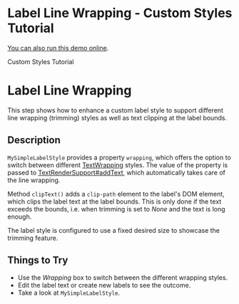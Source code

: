 <!--
 //////////////////////////////////////////////////////////////////////////////
 // @license
 // This file is part of yFiles for HTML 2.5.0.3.
 // Use is subject to license terms.
 //
 // Copyright (c) 2000-2023 by yWorks GmbH, Vor dem Kreuzberg 28,
 // 72070 Tuebingen, Germany. All rights reserved.
 //
 //////////////////////////////////////////////////////////////////////////////
-->
# Label Line Wrapping - Custom Styles Tutorial

[You can also run this demo online](https://live.yworks.com/demos/02-tutorial-custom-styles/29-label-line-wrapping/index.html).

Custom Styles Tutorial

# Label Line Wrapping

This step shows how to enhance a custom label style to support different line wrapping (trimming) styles as well as text clipping at the label bounds.

## Description

`MySimpleLabelStyle` provides a property `wrapping`, which offers the option to switch between different [TextWrapping](https://docs.yworks.com/yfileshtml/#/api/TextWrapping) styles. The value of the property is passed to [TextRenderSupport#addText](https://docs.yworks.com/yfileshtml/#/api/TextRenderSupport#addText), which automatically takes care of the line wrapping.

Method `clipText()` adds a `clip-path` element to the label's DOM element, which clips the label text at the label bounds. This is only done if the text exceeds the bounds, i.e. when trimming is set to _None_ and the text is long enough.

The label style is configured to use a fixed desired size to showcase the trimming feature.

## Things to Try

- Use the _Wrapping_ box to switch between the different wrapping styles.
- Edit the label text or create new labels to see the outcome.
- Take a look at `MySimpleLabelStyle`.
